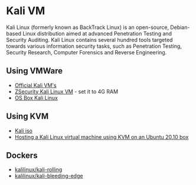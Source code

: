 # Kali VM

Kali Linux (formerly known as BackTrack Linux) is an open-source, Debian-based Linux distribution aimed at advanced 
Penetration Testing and Security Auditing. Kali Linux contains several hundred tools targeted towards various 
information security tasks, such as Penetration Testing, Security Research, Computer Forensics and Reverse Engineering.

## Using VMWare

* [Official Kali VM's](https://www.kali.org/get-kali/#kali-virtual-machines)
* [ZSecurity Kali Linux VM](https://zsecurity.org/download-custom-kali/) - set it to 4G RAM
* [OS Box Kali Linux](https://www.osboxes.org/kali-linux/)

## Using KVM

* [Kali iso](https://www.kali.org/get-kali/#kali-bare-metal)
* [Hosting a Kali Linux virtual machine using KVM on an Ubuntu 20.10 box](https://heds.nz/posts/hosting-kali-linux-kvm-ubuntu/)

## Dockers

* [kalilinux/kali-rolling](https://hub.docker.com/r/kalilinux/kali-rolling)
* [kalilinux/kali-bleeding-edge](https://hub.docker.com/r/kalilinux/kali-bleeding-edge)

